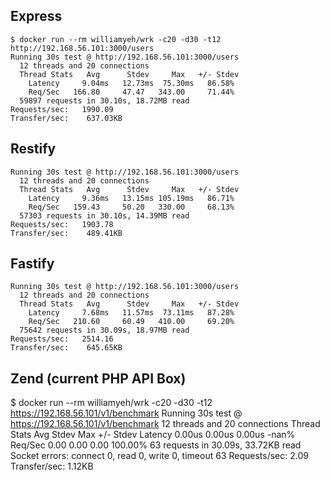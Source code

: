 ## Express
```
$ docker run --rm williamyeh/wrk -c20 -d30 -t12 http://192.168.56.101:3000/users
Running 30s test @ http://192.168.56.101:3000/users
  12 threads and 20 connections
  Thread Stats   Avg      Stdev     Max   +/- Stdev
    Latency     9.04ms   12.73ms  75.30ms   86.58%
    Req/Sec   166.80     47.47   343.00     71.44%
  59897 requests in 30.10s, 18.72MB read
Requests/sec:   1990.09
Transfer/sec:    637.03KB
```

## Restify
```
Running 30s test @ http://192.168.56.101:3000/users
  12 threads and 20 connections
  Thread Stats   Avg      Stdev     Max   +/- Stdev
    Latency     9.36ms   13.15ms 105.19ms   86.71%
    Req/Sec   159.43     50.20   330.00     68.13%
  57303 requests in 30.10s, 14.39MB read
Requests/sec:   1903.78
Transfer/sec:    489.41KB
```

## Fastify
```
Running 30s test @ http://192.168.56.101:3000/users
  12 threads and 20 connections
  Thread Stats   Avg      Stdev     Max   +/- Stdev
    Latency     7.68ms   11.57ms  73.11ms   87.28%
    Req/Sec   210.60     60.49   410.00     69.20%
  75642 requests in 30.09s, 18.97MB read
Requests/sec:   2514.16
Transfer/sec:    645.65KB
```

## Zend (current PHP API Box)
$ docker run --rm williamyeh/wrk -c20 -d30 -t12 https://192.168.56.101/v1/benchmark
Running 30s test @ https://192.168.56.101/v1/benchmark
  12 threads and 20 connections
  Thread Stats   Avg      Stdev     Max   +/- Stdev
    Latency     0.00us    0.00us   0.00us    -nan%
    Req/Sec     0.00      0.00     0.00    100.00%
  63 requests in 30.09s, 33.72KB read
  Socket errors: connect 0, read 0, write 0, timeout 63
Requests/sec:      2.09
Transfer/sec:      1.12KB